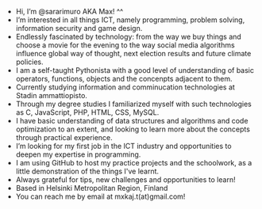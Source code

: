 - Hi, I’m @sararimuro AKA Max! ^^
- I’m interested in all things ICT, namely programming, problem solving, information security and game design.
- Endlessly fascinated by technology: from the way we buy things and choose a movie for the evening to the way social media algorithms influence global way of thought, next election results and future climate policies.
- I am a self-taught Pythonista with a good level of understanding of basic operators, functions, objects and the concenpts adjacent to them.
- Currently studying information and comminucation technologies at Stadin ammattiopisto.
- Through my degree studies I familiarized myself with such technologies as C, JavaScript, PHP, HTML, CSS, MySQL.
- I have basic understanding of data structures and algorithms and code optimization to an extent, and looking to learn more about the concepts through practical experience.
- I’m looking for my first job in the ICT industry and opportunities to deepen my expertise in programming.
- I am using GitHub to host my practice projects and the schoolwork, as a little demonstration of the things I've learnt.
- Always grateful for tips, new challenges and opportunities to learn!
- Based in Helsinki Metropolitan Region, Finland
- You can reach me by email at mxkaj.t(at)gmail.com!
